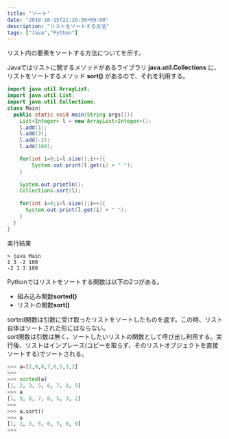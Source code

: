 ```yaml
---
title: "ソート"
date: "2019-10-15T21:20:30+09:00"
description: "リストをソートする方法"
tags: ["Java","Python"]
---
```


リスト内の要素をソートする方法についてを示す。

<div class="note_content_by_programming_language" id="note_content_Java">

Javaではリストに関するメソッドがあるライブラリ **java.util.Collections** に、リストをソートするメソッド **sort()** があるので、それを利用する。  

```java
import java.util.ArrayList;
import java.util.List;
import java.util.Collections;
class Main{
  public static void main(String args[]){
    List<Integer> l = new ArrayList<Integer>();
    l.add(1);
    l.add(3);
    l.add(-2);
    l.add(100);

    for(int i=0;i<l.size();i++){
        System.out.print(l.get(i) + " ");
    }
    
    System.out.println();
    Collections.sort(l);
    
    for(int i=0;i<l.size();i++){
      System.out.print(l.get(i) + " ");
    }
  }
}
```

実行結果
```
> java Main
1 3 -2 100
-2 1 3 100
```

</div>
<div class="note_content_by_programming_language" id="note_content_Python">

Pythonではリストをソートする関数は以下の2つがある。  

- 組み込み関数**sorted()**  
- リストの関数**sort()**  

sorted関数は引数に受け取ったリストをソートしたものを返す。この時、リスト自体はソートされた形にはならない。  
sort関数は引数は無く、ソートしたいリストの関数として呼び出し利用する。実行後、リストはインプレース(コピーを取らず、そのリストオブジェクトを直接ソートする)でソートされる。  

```python
>>> a=[1,9,8,7,6,5,3,2]
>>> 
>>> sorted(a)
[1, 2, 3, 5, 6, 7, 8, 9]
>>> a
[1, 9, 8, 7, 6, 5, 3, 2]
>>>
>>> a.sort()
>>> a
[1, 2, 3, 5, 6, 7, 8, 9]
>>>
```

</div>

